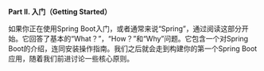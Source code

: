 **Part II. 入门（Getting Started）**

如果你正在使用Spring Boot入门，或者通常来说“Spring”，通过阅读这部分开始。它回答了基本的“What？”，“How？”和“Why”问题。它包含一个对Spring Boot的介绍，连同安装操作指南。我们之后就会走到构建你的第一个Spring Boot应用，随着我们前进讨论一些核心原则。

